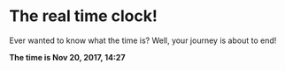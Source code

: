 # The real time clock!

Ever wanted to know what the time is? Well, your journey is about to end!

**The time is Nov 20, 2017, 14:27**